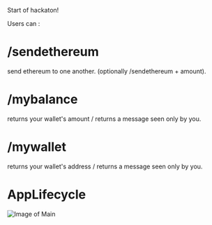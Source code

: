 Start of hackaton!

Users can :
# /sendethereum
send ethereum to one another. (optionally /sendethereum + amount).

# /mybalance
returns your wallet's amount / returns a message seen only by you.

# /mywallet
returns your wallet's address / returns a message seen only by you.

# AppLifecycle

![Image of Main](https://preview.ibb.co/fvQt9n/BLNJAS.png)
